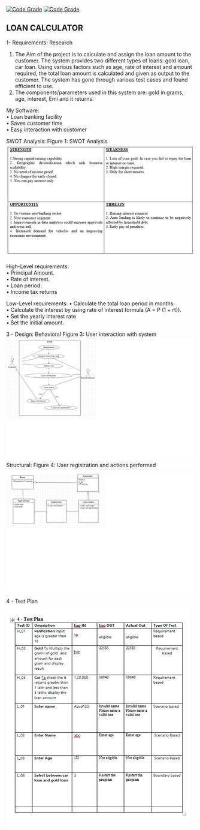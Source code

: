 [![Code Grade](https://www.code-inspector.com/project/19073/score/svg)](https://frontend.code-inspector.com/public/project/19073/Group-8_ltts/dashboard)
[![Code Grade](https://www.code-inspector.com/project/19073/status/svg)](https://frontend.code-inspector.com/public/project/19073/Group-8_ltts/dashboard)

## LOAN CALCULATOR </br>


1- Requirements:
Research

1.	The Aim of the project is to calculate and assign the loan amount to the customer. The system provides two different types of loans: gold loan, car loan. Using various factors such as age, rate of interest and amount required, the total loan amount is calculated and given as output to the customer. The system has gone through various test cases and found efficient to use.
2.	The components/parameters used in this system are: gold in grams, age, interest, Emi and it returns.

My Software:</br>
•	Loan banking facility</br>
•	Saves customer time </br>
•	Easy interaction with customer</br>

SWOT Analysis:
Figure 1: SWOT Analysis
![Alt Text](https://github.com/Gunturuvenkatasubbarao/Group-8_ltts/blob/main/img/swot.png)

High-Level requirements:</br>
•	Principal Amount.</br>
•	Rate of interest.</br>
•	Loan period.</br>
•	Income tax returns</br>

Low-Level requirements:
•	Calculate the total loan period in months.</br>
•	Calculate the interest by using rate of interest formula (A = P (1 + rt)).</br>
•	Set the yearly interest rate</br>
•	Set the initial amount. </br>

3 - Design:
Behavioral
Figure 3: User interaction with system
![Alt Text](https://github.com/Gunturuvenkatasubbarao/Group-8_ltts/blob/main/img/behavioral.png)

Structural:
Figure 4: User registration and actions performed

![Alt Text](https://github.com/Gunturuvenkatasubbarao/Group-8_ltts/blob/main/img/stuctural.png)


4 - Test Plan

![Alt Text](https://github.com/Gunturuvenkatasubbarao/Group-8_ltts/blob/main/img/test.PNG)



